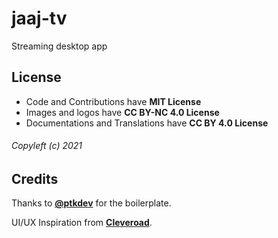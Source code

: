# jaaj-tv

Streaming desktop app

## License

-   Code and Contributions have **MIT License**
-   Images and logos have **CC BY-NC 4.0 License**
-   Documentations and Translations have **CC BY 4.0 License**

###### Copyleft (c) 2021

## Credits

Thanks to [**@ptkdev**](https://github.com/ptkdev-boilerplate/svelte-electron-boilerplate) for the boilerplate.

UI/UX Inspiration from [**Cleveroad**](https://dribbble.com/shots/16374672-Streaming-web-platform).
